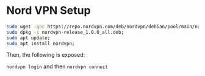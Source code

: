 # Nord VPN Setup

```bash
sudo wget -qnc https://repo.nordvpn.com/deb/nordvpn/debian/pool/main/nordvpn-release_1.0.0_all.deb;
sudo dpkg -i nordvpn-release_1.0.0_all.deb;
sudo apt update;
sudo apt install nordvpn;
```

Then, the following is exposed:

`nordvpn login` and then `nordvpn connect`
